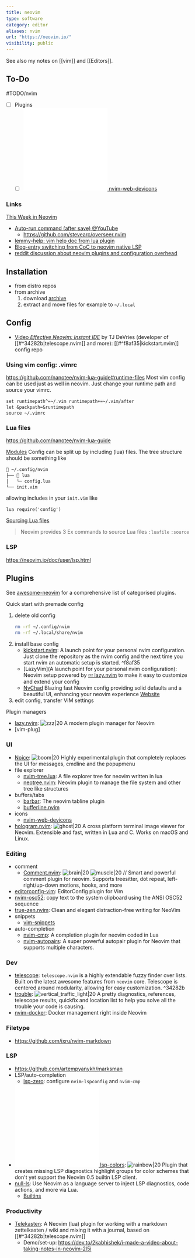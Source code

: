 ```yaml
---
title: neovim
type: software
category: editor
aliases: nvim
url: "https://neovim.io/"
visibility: public
---
```


See also my notes on [[vim]] and [[Editors]].

## To-Do
#TODO/nvim
- [ ] Plugins
  - [ ] [![|20](github.png) nvim-web-devicons](https://github.com/nvim-tree/nvim-web-devicons)

### Links
[This Week in Neovim](https://this-week-in-neovim.org/)

- [Auto-run command (after save) @YouTube](https://www.youtube.com/watch?v=9gUatBHuXE0)
  - https://github.com/stevearc/overseer.nvim
- [lemmy-help: vim help doc from lua plugin](https://github.com/numToStr/lemmy-help)
- [Blog-entry switching from CoC to neovim native LSP](https://www.vikasraj.dev/blog/lsp-neovim-retrospective)
- [reddit discussion about neovim plugins and configuration overhead](https://www.reddit.com/r/neovim/comments/wehqqr/some_constructive_criticism_for_the_hard_working/)


## Installation

- from distro repos
- from archive
    1. download [archive](https://github.com/neovim/neovim/releases/latest/download/nvim-linux64.tar.gz)
    2. extract and move files for example to `~/.local`

## Config

- [Video *Effective Neovim: Instant IDE*](https://www.youtube.com/watch?v=stqUbv-5u2s) by TJ DeVries (developer of [[#^34282b|telescope.nvim]] and more): [[#^f8af35|kickstart.nvim]] config repo

### Using vim config: .vimrc
https://github.com/nanotee/nvim-lua-guide#runtime-files
Most vim config can be used just as well in neovim. Just change your runtime path and source your vimrc.
```vim
set runtimepath^=~/.vim runtimepath+=~/.vim/after
let &packpath=&runtimepath
source ~/.vimrc
```

### Lua files
https://github.com/nanotee/nvim-lua-guide

[Modules](https://github.com/nanotee/nvim-lua-guide#modules)
Config can be split up by including (lua) files. The tree structure should be something like
```
📂 ~/.config/nvim
├── 📂 lua
│   └─ config.lua
└── init.vim
```
allowing includes in your `init.vim` like
```vim
lua require('config')
```
[Sourcing Lua files](https://github.com/nanotee/nvim-lua-guide#sourcing-lua-files)
> Neovim provides 3 Ex commands to source Lua files
>   `:luafile`
>   `:source`

### LSP

https://neovim.io/doc/user/lsp.html

## Plugins

See [awesome-neovim](https://github.com/rockerBOO/awesome-neovim) for a comprehensive list of categorised plugins.

Quick start with premade config

1. delete old config
    ```bash
    rm -rf ~/.config/nvim
    rm -rf ~/.local/share/nvim
    ```
2. install base config
    - [kickstart.nvim](https://github.com/nvim-lua/kickstart.nvim): A launch point for your personal nvim configuration. Just clone the repository as the nvim config and the next time you start nvim an automatic setup is started. ^f8af35
    - [LazyVim](A launch point for your personal nvim configuration): Neovim setup powered by [💤 lazy.nvim](https://github.com/folke/lazy.nvim) to make it easy to customize and extend your config
    - [NvChad](https://nvchad.com/) Blazing fast Neovim config providing solid defaults and a beautiful UI, enhancing your neovim experience
            [Website](https://github.com/NvChad/NvChad)
3. edit config, transfer VIM settings

Plugin managers
- [lazy.nvim](https://github.com/folke/lazy.nvim): ![zzz|20](https://github.githubassets.com/images/icons/emoji/unicode/1f4a4.png) A modern plugin manager for Neovim
- [vim-plug]

### UI
- [Noice](https://github.com/folke/noice.nvim): ![boom|20](https://github.githubassets.com/images/icons/emoji/unicode/1f4a5.png) Highly experimental plugin that completely replaces the UI for messages, cmdline and the popupmenu
- file explorer
    - [nvim-tree.lua](https://github.com/nvim-tree/nvim-tree.lua): A file explorer tree for neovim written in lua
    - [neotree.nvim](https://github.com/nvim-neo-tree/neo-tree.nvim): Neovim plugin to manage the file system and other tree like structures
- buffers/tabs
    - [barbar](): The neovim tabline plugin
    - [bufferline.nvim](https://github.com/akinsho/bufferline.nvim)
- icons
    - [nvim-web-devicons](https://github.com/nvim-tree/nvim-web-devicons)
- [hologram.nvim](https://github.com/edluffy/hologram.nvim): ![ghost|20](https://github.githubassets.com/images/icons/emoji/unicode/1f47b.png) A cross platform terminal image viewer for Neovim. Extensible and fast, written in Lua and C. Works on macOS and Linux.

### Editing

- comment
    - [Comment.nvim](https://github.com/numToStr/Comment.nvim): ![brain|20](https://github.githubassets.com/images/icons/emoji/unicode/1f9e0.png) ![muscle|20](https://github.githubassets.com/images/icons/emoji/unicode/1f4aa.png) // Smart and powerful comment plugin for neovim. Supports treesitter, dot repeat, left-right/up-down motions, hooks, and more
- [editorconfig-vim](https://github.com/editorconfig/editorconfig-vim): EditorConfig plugin for Vim
- [nvim-osc52](https://github.com/ojroques/nvim-osc52): copy text to the system clipboard using the ANSI OSC52 sequence
- [true-zen.nvim](https://github.com/Pocco81/true-zen.nvim): Clean and elegant distraction-free writing for NeoVim
- snippets
    - [vim-snippets](https://github.com/honza/vim-snippets)
- auto-completion
    - [nvim-cmp](https://github.com/hrsh7th/nvim-cmp): A completion plugin for neovim coded in Lua
    - [nvim-autopairs](https://github.com/windwp/nvim-autopairs): A super powerful autopair plugin for Neovim that supports multiple characters.
### Dev

- [telescope](https://github.com/nvim-telescope/telescope.nvim): `telescope.nvim` is a highly extendable fuzzy finder over lists. Built on the latest awesome features from `neovim` core. Telescope is centered around modularity, allowing for easy customization. ^34282b
- [trouble](https://github.com/folke/trouble.nvim): ![vertical_traffic_light|20](https://github.githubassets.com/images/icons/emoji/unicode/1f6a6.png) A pretty diagnostics, references, telescope results, quickfix and location list to help you solve all the trouble your code is causing.
- [nvim-docker](https://github.com/dgrbrady/nvim-docker): Docker management right inside Neovim

### Filetype

- https://github.com/ixru/nvim-markdown

### LSP

- https://github.com/artempyanykh/marksman
- LSP/auto-completion
  - [lsp-zero](https://github.com/VonHeikemen/lsp-zero.nvim): configure `nvim-lspconfig` and `nvim-cmp`
- [![|20](github.png) lsp-colors](https://github.com/folke/lsp-colors.nvim): ![rainbow|20](https://github.githubassets.com/images/icons/emoji/unicode/1f308.png) Plugin that creates missing LSP diagnostics highlight groups for color schemes that don't yet support the Neovim 0.5 builtin LSP client.
- [null-ls](https://github.com/jose-elias-alvarez/null-ls.nvim): Use Neovim as a language server to inject LSP diagnostics, code actions, and more via Lua.
  - [Builtins](https://github.com/jose-elias-alvarez/null-ls.nvim/blob/main/doc/BUILTINS.md#vale)

### Productivity

- [Telekasten](https://github.com/renerocksai/telekasten.nvim): A Neovim (lua) plugin for working with a markdown zettelkasten / wiki and mixing it with a journal, based on [[#^34282b|telescope.nvim]]
  - Demo/set-up: https://dev.to/2kabhishek/i-made-a-video-about-taking-notes-in-neovim-2l5i